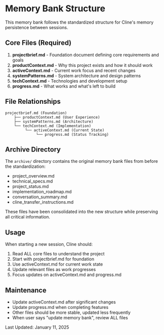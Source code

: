 # Memory Bank Structure

This memory bank follows the standardized structure for Cline's memory persistence between sessions.

## Core Files (Required)

1. **projectbrief.md** - Foundation document defining core requirements and goals
2. **productContext.md** - Why this project exists and how it should work  
3. **activeContext.md** - Current work focus and recent changes
4. **systemPatterns.md** - System architecture and design patterns
5. **techContext.md** - Technologies and development setup
6. **progress.md** - What works and what's left to build

## File Relationships

```
projectbrief.md (Foundation)
    ├── productContext.md (User Experience)
    ├── systemPatterns.md (Architecture)
    └── techContext.md (Implementation)
         └── activeContext.md (Current State)
              └── progress.md (Status Tracking)
```

## Archive Directory

The `archive/` directory contains the original memory bank files from before the standardization:
- project_overview.md
- technical_specs.md
- project_status.md
- implementation_roadmap.md
- conversation_summary.md
- cline_transfer_instructions.md

These files have been consolidated into the new structure while preserving all critical information.

## Usage

When starting a new session, Cline should:
1. Read ALL core files to understand the project
2. Start with projectbrief.md for foundation
3. Use activeContext.md for current work state
4. Update relevant files as work progresses
5. Focus updates on activeContext.md and progress.md

## Maintenance

- Update activeContext.md after significant changes
- Update progress.md when completing features
- Other files should be more stable, updated less frequently
- When user says "update memory bank", review ALL files

Last Updated: January 11, 2025
